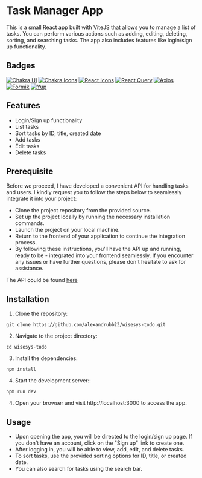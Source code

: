 # Task Manager App

This is a small React app built with ViteJS that allows you to manage a list of tasks. You can perform various actions such as adding, editing, deleting, sorting, and searching tasks. The app also includes features like login/sign up functionality.

## Badges

[![Chakra UI](https://img.shields.io/badge/Chakra%20UI-2.7.1-red)](https://chakra-ui.com/)
[![Chakra Icons](https://img.shields.io/badge/Chakra%20Icons-2.0.19-blue)](https://chakra-ui.com/docs/features/icon)
[![React Icons](https://img.shields.io/badge/React%20Icons-4.10.1-yellow)](https://react-icons.github.io/react-icons/)
[![React Query](https://img.shields.io/badge/React%20Query-4.29.19-pink)](https://react-query.tanstack.com/)
[![Axios](https://img.shields.io/badge/Axios-1.4.0-green)](https://axios-http.com/)
[![Formik](https://img.shields.io/badge/Formik-2.4.2-red)](https://formik.org/)
[![Yup](https://img.shields.io/badge/Yup-1.2.0-orange)](https://github.com/jquense/yup)

## Features

- Login/Sign up functionality
- List tasks
- Sort tasks by ID, title, created date
- Add tasks
- Edit tasks
- Delete tasks

## Prerequisite

Before we proceed, I have developed a convenient API for handling tasks and users. I kindly request you to follow the steps below to seamlessly integrate it into your project:

- Clone the project repository from the provided source.
- Set up the project locally by running the necessary installation commands.
- Launch the project on your local machine.
- Return to the frontend of your application to continue the integration process.
- By following these instructions, you'll have the API up and running, ready to be - integrated into your frontend seamlessly. If you encounter any issues or have further questions, please don't hesitate to ask for assistance.

The API could be found [here](https://github.com/alexandrubb23/wisesys-api)

## Installation

1. Clone the repository:

```shell
git clone https://github.com/alexandrubb23/wisesys-todo.git
```

2. Navigate to the project directory:

```shell
cd wisesys-todo
```

3. Install the dependencies:

```shell
npm install
```

4. Start the development server::

```shell
npm run dev
```

4. Open your browser and visit http://localhost:3000 to access the app.

## Usage

- Upon opening the app, you will be directed to the login/sign up page. If you don't have an account, click on the "Sign up" link to create one.
- After logging in, you will be able to view, add, edit, and delete tasks.
- To sort tasks, use the provided sorting options for ID, title, or created date.
- You can also search for tasks using the search bar.
